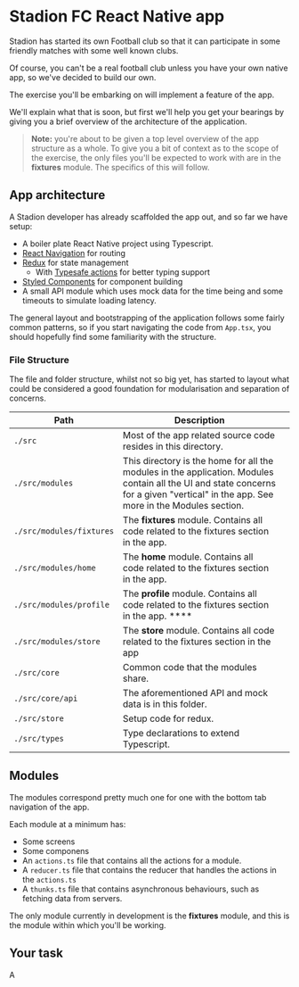 # Stadion FC React Native app

Stadion has started its own Football club so that it can participate in some friendly matches with some well known clubs.

Of course, you can't be a real football club unless you have your own native app, so we've decided to build our own.

The exercise you'll be embarking on will implement a feature of the app.

We'll explain what that is soon, but first we'll help you get your bearings by giving you a brief overview of the architecture of the application.

> **Note:**  you're about to be given a top level overview of the app structure as a whole. To give you a bit of context as to the scope of the exercise, the only files you'll be expected to work with are in the **fixtures** module. The specifics of this will follow.

## App architecture

A Stadion developer has already scaffolded the app out, and so far we have setup:

- A boiler plate React Native project using Typescript.
- [React Navigation](https://github.com/react-navigation/react-navigation) for routing
- [Redux](https://redux.js.org) for state management
  - With [Typesafe actions](https://github.com/piotrwitek/typesafe-actions) for better typing support
- [Styled Components](https://www.styled-components.com) for component building
- A small API module which uses mock data for the time being and some timeouts to simulate loading latency.

The general layout and bootstrapping of the application follows some fairly common patterns, so if you start navigating the code from `App.tsx`, you should hopefully find some familiarity with the structure.

### File Structure

The file and folder structure, whilst not so big yet, has started to layout what could be considered a good foundation for modularisation and separation of concerns.

| Path                     | Description                                                  |      |
| ------------------------ | ------------------------------------------------------------ | ---- |
| `./src`                  | Most of the app related source code resides in this directory. |      |
| `./src/modules`          | This directory is the home for all the modules in the application. Modules contain all the UI and state concerns for a given "vertical" in the app. See more in the Modules section. |      |
| `./src/modules/fixtures` | The **fixtures** module. Contains all code related to the fixtures section in the app. |      |
| `./src/modules/home`     | The **home** module. Contains all code related to the fixtures section in the app. |      |
| `./src/modules/profile`  | The **profile** module. Contains all code related to the fixtures section in the app. **** |      |
| `./src/modules/store`    | The **store** module. Contains all code related to the fixtures section in the app |      |
| `./src/core`             | Common code that the modules share.                          |      |
| `./src/core/api`         | The aforementioned API and mock data is in this folder.      |      |
| `./src/store`            | Setup code for redux.                                        |      |
| `./src/types`            | Type declarations to extend Typescript.                      |      |

## Modules

The modules correspond pretty much one for one with the bottom tab navigation of the app.

Each module at a minimum has:

- Some screens
- Some componens
- An `actions.ts` file that contains all the actions for a module.
- A `reducer.ts` file that contains the reducer that handles the actions in the `actions.ts`
- A `thunks.ts` file that contains asynchronous behaviours, such as fetching data from servers.

The only module currently in development is the **fixtures** module, and this is the module within which you'll be working.

## Your task

A

## 